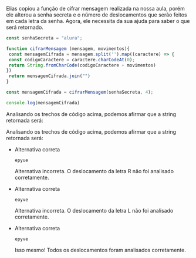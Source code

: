 Elias copiou a função de cifrar mensagem realizada na nossa aula, porém ele alterou a senha secreta e o número de deslocamentos que serão feitos em cada letra da senha. Agora, ele necessita da sua ajuda para saber o que será retornado.

```javascript
const senhaSecreta = "alura";

function cifrarMensagem (mensagem, movimentos){
 const mensagemCifrada = mensagem.split('').map((caractere) => {
 const codigoCaractere = caractere.charCodeAt(0);
 return String.fromCharCode(codigoCaractere + movimentos)
})
 return mensagemCifrada.join("")
}

const mensagemCifrada = cifrarMensagem(senhaSecreta, 4);

console.log(mensagemCifrada)
```

Analisando os trechos de código acima, podemos afirmar que a string retornada será:

Analisando os trechos de código acima, podemos afirmar que a string retornada será:

- Alternativa correta
    
    ```undefined
    epyue
    ```
    
    Alternativa incorreta. O deslocamento da letra R não foi analisado corretamente.
    
- Alternativa correta
    
    ```undefined
    eoyve
    ```
    
    Alternativa incorreta. O deslocamento da letra L não foi analisado corretamente.
    
- Alternativa correta
    
    ```undefined
    epyve
    ```
    
    Isso mesmo! Todos os deslocamentos foram analisados corretamente.